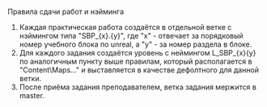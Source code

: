 Правила сдачи работ и нэйминга

1. Каждая практическая работа создаётся в отдельной ветке с нэймингом типа "SBP_{x}.{y}", где "x" - отвечает за порядковый номер учебного блока по unreal, а "y" - за номер раздела в блоке.
2. Для каждого задания создаётся уровень с неймингом L_SBP_{x}{y} по аналогичным пункту выше правилам, который располагается в "Content\Maps\..." и выставляется в качестве дефолтного для данной ветки.
3. После приёма задания преподавателем, ветка задания мержится в master.